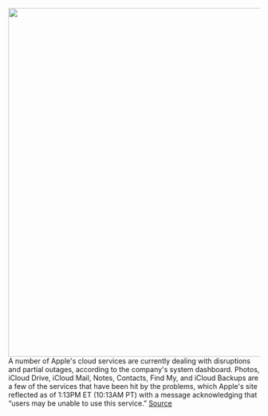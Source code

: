 <img src='https://cdn.vox-cdn.com/thumbor/0X24crprvZi7Ts_EqDh_wgF5g5g=/0x0:2040x1360/1200x800/filters:focal(766x579:1092x905)/cdn.vox-cdn.com/uploads/chorus_image/image/68764876/vpavic_042020_3980_0037.0.jpg' width='700px' /><br/>
A number of Apple's cloud services are currently dealing with disruptions and partial outages, according to the company's system dashboard. Photos, iCloud Drive, iCloud Mail, Notes, Contacts, Find My, and iCloud Backups are a few of the services that have been hit by the problems, which Apple's site reflected as of 1:13PM ET (10:13AM PT) with a message acknowledging that “users may be unable to use this service.”
<a href='https://www.theverge.com/2021/2/3/22264919/apple-icloud-cloud-service-outage-photos-contacts-notes'> Source <a/>